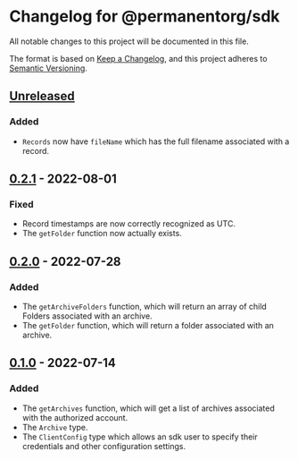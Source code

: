 # Changelog for @permanentorg/sdk

All notable changes to this project will be documented in this file.

The format is based on [Keep a Changelog](https://keepachangelog.com/en/1.0.0/),
and this project adheres to [Semantic Versioning](https://semver.org/spec/v2.0.0.html).

## [Unreleased]
### Added
- `Records` now have `fileName` which has the full filename associated with a record.

## [0.2.1] - 2022-08-01
### Fixed
- Record timestamps are now correctly recognized as UTC.
- The `getFolder` function now actually exists.

## [0.2.0] - 2022-07-28
### Added
- The `getArchiveFolders` function, which will return an array of child Folders associated with an archive.
- The `getFolder` function, which will return a folder associated with an archive.

## [0.1.0] - 2022-07-14
### Added
- The `getArchives` function, which will get a list of archives associated with the authorized account.
- The `Archive` type.
- The `ClientConfig` type which allows an sdk user to specify their credentials and other configuration settings.

[Unreleased]: https://github.com/permanentorg/permanent-sdk/base/compare/v0.2.1...HEAD
[0.2.1]: https://github.com/permanentorg/permanent-sdk/base/releases/tag/v0.2.1
[0.2.0]: https://github.com/permanentorg/permanent-sdk/base/releases/tag/v0.2.0
[0.1.0]: https://github.com/permanentorg/permanent-sdk/base/releases/tag/v0.1.0
